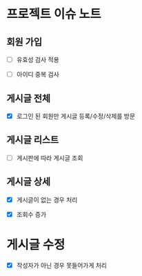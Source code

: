 # 프로젝트 이슈 노트
## 회원 가입
* [ ] 유효성 검사 적용
* [ ] 아이디 중복 검사


## 게시글 전체
* [x] 로그인 된 회원만 게시글 등록/수정/삭제를 방문


## 게시글 리스트
* [ ] 게시판에 따라 게시글 조회

## 게시글 상세
* [x] 게시글이 없는 경우 처리
* [x] 조회수 증가


# 게시글 수정
* [x] 작성자가 아닌 경우 못들어가게 처리